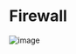 # Firewall
![image](https://s3.amazonaws.com/intranet-projects-files/holbertonschool-sysadmin_devops/284/V1HjQ1Y.png)